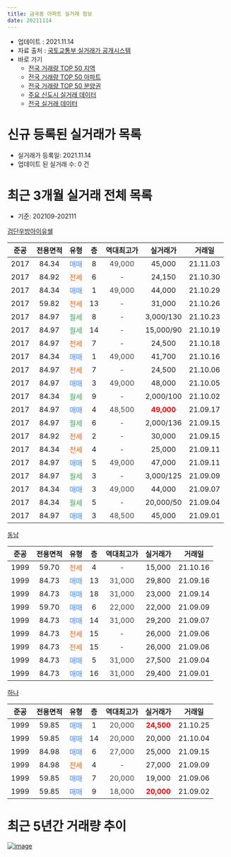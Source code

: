 ```yaml
---
title: 금곡동 아파트 실거래 정보
date: 20211114
---
```


* 업데이트 : 2021.11.14
* 자료 출처 : [국토교통부 실거래가 공개시스템](http://rt.molit.go.kr)
* 바로 가기
    * [전국 거래량 TOP 50 지역](https://apt-info.github.io/apt-trade-info/tr)
    * [전국 거래량 TOP 50 아파트](https://apt-info.github.io/apt-trade-info/ta)
    * [전국 거래량 TOP 50 분양권](https://apt-info.github.io/apt-trade-info/tb)
    * [주요 신도시 실거래 데이터](https://apt-info.github.io/apt-trade-info/newtown)
    * [전국 실거래 데이터](https://apt-info.github.io/apt-trade-info/all)



<script async src="https://pagead2.googlesyndication.com/pagead/js/adsbygoogle.js"></script>
<!-- 기본광고 -->
<ins class="adsbygoogle"
     style="display:block"
     data-ad-client="ca-pub-1142216861245946"
     data-ad-slot="4805727019"
     data-ad-format="auto"
     data-full-width-responsive="true"></ins>
<script>
     (adsbygoogle = window.adsbygoogle || []).push({});
</script>


# 신규 등록된 실거래가 목록

* 실거래가 등록일: 2021.11.14
* 업데이트 된 실거래 수: 0 건




<script async src="https://pagead2.googlesyndication.com/pagead/js/adsbygoogle.js"></script>
<!-- 기본광고 -->
<ins class="adsbygoogle"
     style="display:block"
     data-ad-client="ca-pub-1142216861245946"
     data-ad-slot="4805727019"
     data-ad-format="auto"
     data-full-width-responsive="true"></ins>
<script>
     (adsbygoogle = window.adsbygoogle || []).push({});
</script>


# 최근 3개월 실거래 전체 목록
* 기준: 202109-202111


[검단우방아이유쉘](https://search.naver.com/search.naver?query=%EA%B2%80%EB%8B%A8%EC%9A%B0%EB%B0%A9%EC%95%84%EC%9D%B4%EC%9C%A0%EC%89%98)

|준공|전용면적|유형|층|역대최고가|실거래가|거래일|
|:---:|:---:|:---:|:---:|:---:|:---:|:---:|
|2017|84.34|<span style="color:#4285F3">매매</span>|8|<span style="color:#444444">49,000</span>|45,000|21.11.03|
|2017|84.92|<span style="color:#FF5A00">전세</span>|6|<span style="color:#444444">-</span>|24,150|21.10.30|
|2017|84.34|<span style="color:#4285F3">매매</span>|1|<span style="color:#444444">49,000</span>|44,000|21.10.29|
|2017|59.82|<span style="color:#FF5A00">전세</span>|13|<span style="color:#444444">-</span>|31,000|21.10.26|
|2017|84.97|<span style="color:#34A853">월세</span>|8|<span style="color:#444444">-</span>|3,000/130|21.10.23|
|2017|84.97|<span style="color:#34A853">월세</span>|14|<span style="color:#444444">-</span>|15,000/90|21.10.19|
|2017|84.97|<span style="color:#FF5A00">전세</span>|7|<span style="color:#444444">-</span>|24,500|21.10.18|
|2017|84.34|<span style="color:#4285F3">매매</span>|1|<span style="color:#444444">49,000</span>|41,700|21.10.16|
|2017|84.97|<span style="color:#FF5A00">전세</span>|7|<span style="color:#444444">-</span>|24,500|21.10.06|
|2017|84.97|<span style="color:#4285F3">매매</span>|3|<span style="color:#444444">49,000</span>|48,000|21.10.05|
|2017|84.34|<span style="color:#34A853">월세</span>|9|<span style="color:#444444">-</span>|2,000/100|21.10.02|
|2017|84.97|<span style="color:#4285F3">매매</span>|4|<span style="color:#444444">48,500</span>|<b><span style="color:#FF0000">49,000</span></b>|21.09.17|
|2017|84.97|<span style="color:#34A853">월세</span>|6|<span style="color:#444444">-</span>|2,000/136|21.09.15|
|2017|84.92|<span style="color:#FF5A00">전세</span>|2|<span style="color:#444444">-</span>|30,000|21.09.15|
|2017|84.34|<span style="color:#FF5A00">전세</span>|4|<span style="color:#444444">-</span>|25,000|21.09.11|
|2017|84.97|<span style="color:#4285F3">매매</span>|5|<span style="color:#444444">49,000</span>|47,000|21.09.11|
|2017|84.97|<span style="color:#34A853">월세</span>|3|<span style="color:#444444">-</span>|3,000/125|21.09.09|
|2017|84.34|<span style="color:#4285F3">매매</span>|3|<span style="color:#444444">49,000</span>|44,000|21.09.07|
|2017|84.34|<span style="color:#34A853">월세</span>|5|<span style="color:#444444">-</span>|20,000/50|21.09.04|
|2017|84.97|<span style="color:#4285F3">매매</span>|3|<span style="color:#444444">48,500</span>|45,000|21.09.01|

[동남](https://search.naver.com/search.naver?query=%EB%8F%99%EB%82%A8)

|준공|전용면적|유형|층|역대최고가|실거래가|거래일|
|:---:|:---:|:---:|:---:|:---:|:---:|:---:|
|1999|59.70|<span style="color:#FF5A00">전세</span>|4|<span style="color:#444444">-</span>|15,000|21.10.16|
|1999|84.73|<span style="color:#4285F3">매매</span>|13|<span style="color:#444444">31,000</span>|29,800|21.09.16|
|1999|84.73|<span style="color:#4285F3">매매</span>|18|<span style="color:#444444">31,000</span>|23,000|21.09.14|
|1999|59.70|<span style="color:#4285F3">매매</span>|6|<span style="color:#444444">22,000</span>|22,000|21.09.09|
|1999|84.73|<span style="color:#4285F3">매매</span>|14|<span style="color:#444444">31,000</span>|29,200|21.09.07|
|1999|84.73|<span style="color:#FF5A00">전세</span>|15|<span style="color:#444444">-</span>|26,000|21.09.06|
|1999|84.73|<span style="color:#FF5A00">전세</span>|15|<span style="color:#444444">-</span>|26,000|21.09.06|
|1999|84.73|<span style="color:#4285F3">매매</span>|5|<span style="color:#444444">31,000</span>|27,500|21.09.04|
|1999|84.73|<span style="color:#4285F3">매매</span>|16|<span style="color:#444444">31,000</span>|29,400|21.09.01|

[하나](https://search.naver.com/search.naver?query=%ED%95%98%EB%82%98)

|준공|전용면적|유형|층|역대최고가|실거래가|거래일|
|:---:|:---:|:---:|:---:|:---:|:---:|:---:|
|1999|59.85|<span style="color:#4285F3">매매</span>|1|<span style="color:#444444">20,000</span>|<b><span style="color:#FF0000">24,500</span></b>|21.10.25|
|1999|59.85|<span style="color:#4285F3">매매</span>|14|<span style="color:#444444">20,000</span>|20,000|21.10.04|
|1999|84.98|<span style="color:#4285F3">매매</span>|6|<span style="color:#444444">27,000</span>|25,000|21.09.15|
|1999|84.98|<span style="color:#FF5A00">전세</span>|4|<span style="color:#444444">-</span>|27,000|21.09.09|
|1999|59.85|<span style="color:#4285F3">매매</span>|7|<span style="color:#444444">20,000</span>|19,000|21.09.06|
|1999|59.85|<span style="color:#4285F3">매매</span>|9|<span style="color:#444444">18,000</span>|<b><span style="color:#FF0000">20,000</span></b>|21.09.02|



<script async src="https://pagead2.googlesyndication.com/pagead/js/adsbygoogle.js"></script>
<!-- 기본광고 -->
<ins class="adsbygoogle"
     style="display:block"
     data-ad-client="ca-pub-1142216861245946"
     data-ad-slot="4805727019"
     data-ad-format="auto"
     data-full-width-responsive="true"></ins>
<script>
     (adsbygoogle = window.adsbygoogle || []).push({});
</script>


# 최근 5년간 거래량 추이


<div style="width:100%;">
    <canvas id="deal_progress" height="200"></canvas>
</div>

<script>
new Chart(document.getElementById("deal_progress"), {
    type: 'line',
    data: {
        labels: ['16.01','16.02','16.03','16.04','16.05','16.06','16.07','16.08','16.09','16.10','16.11','16.12','17.01','17.02','17.03','17.04','17.05','17.06','17.07','17.08','17.09','17.10','17.11','17.12','18.01','18.02','18.03','18.04','18.05','18.06','18.07','18.08','18.09','18.10','18.11','18.12','19.01','19.02','19.03','19.04','19.05','19.06','19.07','19.08','19.09','19.10','19.11','19.12','20.01','20.02','20.03','20.04','20.05','20.06','20.07','20.08','20.09','20.10','20.11','20.12','21.01','21.02','21.03','21.04','21.05','21.06','21.07','21.08','21.09','21.10','21.11'],
        datasets: [{
            label: '매매/분양권',
            data: [3,3,1,3,5,4,7,9,83,47,4,0,4,3,3,3,6,23,19,16,27,15,19,20,17,8,11,5,1,1,2,1,4,2,1,1,4,6,7,3,4,4,3,1,4,6,7,8,6,30,13,9,6,19,14,7,15,18,19,18,10,7,11,5,12,16,10,17,13,5,1],
            borderColor: "rgba(66, 133, 243, 1)",
            backgroundColor: "rgba(66, 133, 243, 0.05)",
            borderWidth: 1,
            pointRadius: 0,
            fill: false,
            lineTension: 0
        },{
            label: '전/월세',
            data: [2,4,3,3,4,1,6,4,1,4,2,2,3,2,1,2,3,5,10,13,19,13,36,50,42,11,9,7,2,5,6,2,5,9,4,5,9,5,4,3,3,6,5,7,11,18,18,31,38,8,9,16,8,5,6,1,1,5,3,9,2,3,3,4,5,9,9,8,8,8,0],
            borderColor: "rgba(255, 90, 0, 1)",
            backgroundColor: "rgba(255, 90, 0, 0.05)",
            borderWidth: 1,
            pointRadius: 0,
            fill: false,
            lineTension: 0
        },{
            label: '합계',
            data: [5,7,4,6,9,5,13,13,84,51,6,2,7,5,4,5,9,28,29,29,46,28,55,70,59,19,20,12,3,6,8,3,9,11,5,6,13,11,11,6,7,10,8,8,15,24,25,39,44,38,22,25,14,24,20,8,16,23,22,27,12,10,14,9,17,25,19,25,21,13,1],
            borderColor: "rgba(0, 0, 0, 1)",
            backgroundColor: "rgba(0, 0, 0, 0.03)",
            borderWidth: 0.1,
            pointRadius: 0,
            fill: true,
            lineTension: 0
        }
        ]
    },
    options: {
        responsive: true,
        title: {
            display: false
        },
        tooltips: {
            mode: 'index',
            intersect: false
        },
        hover: {
            mode: 'nearest',
            intersect: true
        },
        scales: {
            xAxes: [{
                display: true,
                scaleLabel: {
                    display: true,
                    labelString: '년/월'
                }
            }],
            yAxes: [{
                display: true,
                ticks: {
                    suggestedMin: 0,
                },
                scaleLabel: {
                    display: true,
                    labelString: '실거래 수'
                }
            }]
        }
    }
});

</script>


[![image](https://apt-info.github.io/images/2020-01-03-apt-trade-info/1024x500.png)](https://play.google.com/store/apps/details?id=com.aptinfo.apttradeinfo)

